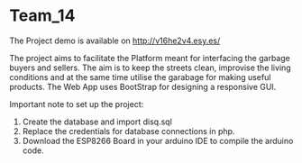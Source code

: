 # Team_14
The Project demo is available on http://v16he2v4.esy.es/ 

The project aims to facilitate the Platform meant for interfacing the garbage buyers and sellers. The aim is to keep the streets clean, improvise the living conditions and at the same time utilise the garabage for making useful products.
The Web App uses BootStrap for designing a responsive GUI. 

Important note to set up the project:
1) Create the database and import disq.sql
2) Replace the credentials for database connections in php.
3) Download the ESP8266 Board in your arduino IDE to compile the arduino code.

